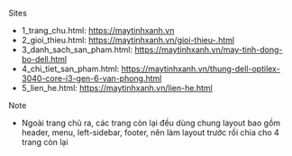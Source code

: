 Sites
- 1_trang_chu.html: https://maytinhxanh.vn
- 2_gioi_thieu.html: https://maytinhxanh.vn/gioi-thieu-.html
- 3_danh_sach_san_pham.html: https://maytinhxanh.vn/may-tinh-dong-bo-dell.html 
- 4_chi_tiet_san_pham.html: https://maytinhxanh.vn/thung-dell-optilex-3040-core-i3-gen-6-van-phong.html
- 5_lien_he.html: https://maytinhxanh.vn/lien-he.html

Note
- Ngoài trang chủ ra, các trang còn lại đều dùng chung layout bao gồm header, menu, left-sidebar, footer, nên làm layout trước rồi chia cho 4 trang còn lại
